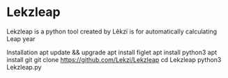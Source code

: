 # Lekzleap
Lekzleap is a python tool created by Lêkzï is for automatically calculating Leap year

Installation
apt update && upgrade
apt install figlet
apt install python3
apt install git
git clone https://github.com/Lekzi/Lekzleap
cd Lekzleap
python3 Lekzleap.py


